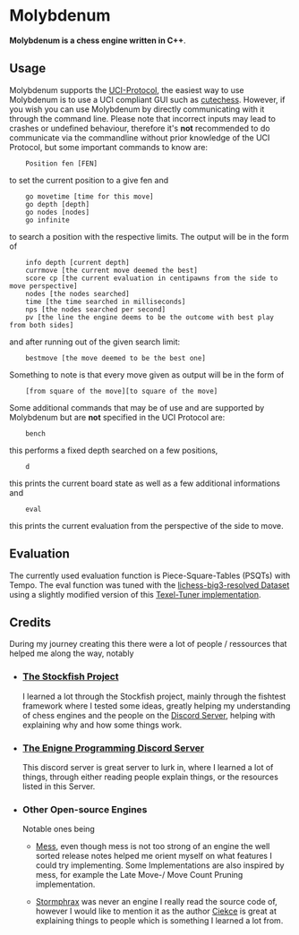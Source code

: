 # Molybdenum

**Molybdenum is a chess engine written in C++**.

## Usage
Molybdenum supports the [UCI-Protocol](https://wbec-ridderkerk.nl/html/UCIProtocol.html), 
the easiest way to use Molybdenum is to use a UCI compliant GUI such as [cutechess](https://github.com/cutechess/cutechess). 
However, if you wish you can use Molybdenum by directly communicating with it through the command line. Please note that incorrect inputs may lead to crashes or undefined behaviour,
therefore it's **not** recommended to do communicate via the commandline without prior knowledge of the UCI Protocol, but some important commands to know are:
```
    Position fen [FEN]
```
to set the current position to a give fen and
```
    go movetime [time for this move]
    go depth [depth]
    go nodes [nodes]
    go infinite
```
to search a position with the respective limits.
The output will be in the form of
```
    info depth [current depth] 
    currmove [the current move deemed the best] 
    score cp [the current evaluation in centipawns from the side to move perspective]
    nodes [the nodes searched]
    time [the time searched in milliseconds]
    nps [the nodes searched per second]
    pv [the line the engine deems to be the outcome with best play from both sides]
```
and after running out of the given search limit:
```
    bestmove [the move deemed to be the best one]
```
Something to note is that every move given as output will be in the form of
```
    [from square of the move][to square of the move]
```
Some additional commands that may be of use and are supported by Molybdenum but are **not** specified in the UCI Protocol
are:
```
    bench
```
this performs a fixed depth searched on a few positions,
```
    d
```
this prints the current board state as well as a few additional informations and
```
    eval
```
this prints the current evaluation from the perspective of the side to move.

## Evaluation
The currently used evaluation function is Piece-Square-Tables (PSQTs) with Tempo.
The eval function was tuned with the [lichess-big3-resolved Dataset](https://cdn.discordapp.com/attachments/936829036104142848/1014793028042510346/lichess-big3-resolved.7z)
using a slightly modified version of this [Texel-Tuner implementation](https://github.com/GediminasMasaitis/texel-tuner).

## Credits

During my journey creating this there were a lot of people / ressources that helped me along the way, notably
* ### [The Stockfish Project](https://github.com/rn5f107s2/Stockfish)
    I learned a lot through the Stockfish project, 
    mainly through the fishtest framework where I tested some ideas, greatly helping my understanding of chess engines and
    the people on the [Discord Server](https://discord.gg/KSmxy3eKED), helping with explaining why and how some things work.
* ### [The Enigne Programming Discord Server](https://discord.gg/PMeBDB8N)
    This discord server is great server to lurk in, where I learned a lot of things, 
    through either reading people explain things, or the resources listed in this Server.
* ### Other Open-source Engines 
  Notable ones being
  * [Mess](https://github.com/raklaptudirm/mess), even though mess is not too strong of an engine the well sorted release notes helped me orient myself on what features I could try implementing.
   Some Implementations are also inspired by mess, for example the Late Move-/ Move Count Pruning implementation.
  
  * [Stormphrax](https://github.com/Ciekce/Stormphrax) was never an engine I really read the source code of, however I would like to mention it as the author [Ciekce](https://github.com/Ciekce)
    is great at explaining things to people which is something I learned a lot from.